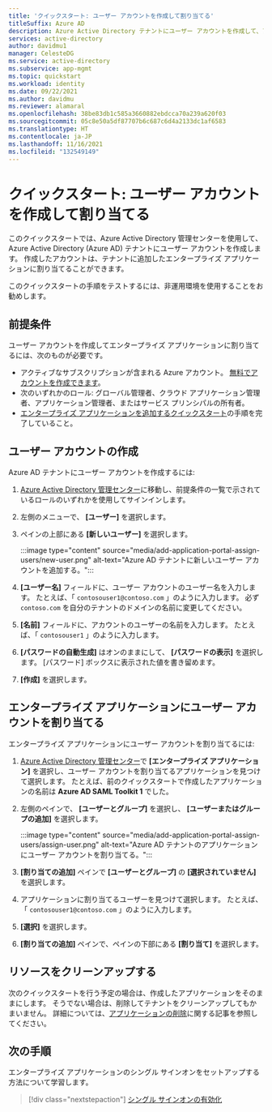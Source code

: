 ```yaml
---
title: 'クイックスタート: ユーザー アカウントを作成して割り当てる'
titleSuffix: Azure AD
description: Azure Active Directory テナントにユーザー アカウントを作成して、アプリケーションに割り当てます。
services: active-directory
author: davidmu1
manager: CelesteDG
ms.service: active-directory
ms.subservice: app-mgmt
ms.topic: quickstart
ms.workload: identity
ms.date: 09/22/2021
ms.author: davidmu
ms.reviewer: alamaral
ms.openlocfilehash: 38be83db1c585a3660882ebdcca70a239a620f03
ms.sourcegitcommit: 05c8e50a5df87707b6c687c6d4a2133dc1af6583
ms.translationtype: HT
ms.contentlocale: ja-JP
ms.lasthandoff: 11/16/2021
ms.locfileid: "132549149"
---
```

# <a name="quickstart-create-and-assign-a-user-account"></a>クイックスタート: ユーザー アカウントを作成して割り当てる

このクイックスタートでは、Azure Active Directory 管理センターを使用して、Azure Active Directory (Azure AD) テナントにユーザー アカウントを作成します。 作成したアカウントは、テナントに追加したエンタープライズ アプリケーションに割り当てることができます。

このクイックスタートの手順をテストするには、非運用環境を使用することをお勧めします。

## <a name="prerequisites"></a>前提条件

ユーザー アカウントを作成してエンタープライズ アプリケーションに割り当てるには、次のものが必要です。

- アクティブなサブスクリプションが含まれる Azure アカウント。 [無料でアカウントを作成できます](https://azure.microsoft.com/free/?WT.mc_id=A261C142F)。
- 次のいずれかのロール: グローバル管理者、クラウド アプリケーション管理者、アプリケーション管理者、またはサービス プリンシパルの所有者。
- [エンタープライズ アプリケーションを追加するクイックスタート](add-application-portal.md)の手順を完了していること。

## <a name="create-a-user-account"></a>ユーザー アカウントの作成

Azure AD テナントにユーザー アカウントを作成するには:

1. [Azure Active Directory 管理センター](https://aad.portal.azure.com)に移動し、前提条件の一覧で示されているロールのいずれかを使用してサインインします。
1. 左側のメニューで、 **[ユーザー]** を選択します。
1. ペインの上部にある **[新しいユーザー]** を選択します。

    :::image type="content" source="media/add-application-portal-assign-users/new-user.png" alt-text="Azure AD テナントに新しいユーザー アカウントを追加する。":::
    
1. **[ユーザー名]** フィールドに、ユーザー アカウントのユーザー名を入力します。 たとえば、「 `contosouser1@contoso.com` 」のように入力します。 必ず `contoso.com` を自分のテナントのドメインの名前に変更してください。
1. **[名前]** フィールドに、アカウントのユーザーの名前を入力します。 たとえば、「 `contosouser1` 」のように入力します。
1. **[パスワードの自動生成]** はオンのままにして、 **[パスワードの表示]** を選択します。 [パスワード] ボックスに表示された値を書き留めます。
1. **[作成]** を選択します。

## <a name="assign-a-user-account-to-an-enterprise-application"></a>エンタープライズ アプリケーションにユーザー アカウントを割り当てる

エンタープライズ アプリケーションにユーザー アカウントを割り当てるには:

1. [Azure Active Directory 管理センター](https://aad.portal.azure.com)で **[エンタープライズ アプリケーション]** を選択し、ユーザー アカウントを割り当てるアプリケーションを見つけて選択します。 たとえば、前のクイックスタートで作成したアプリケーションの名前は **Azure AD SAML Toolkit 1** でした。
1. 左側のペインで、 **[ユーザーとグループ]** を選択し、 **[ユーザーまたはグループの追加]** を選択します。

    :::image type="content" source="media/add-application-portal-assign-users/assign-user.png" alt-text="Azure AD テナントのアプリケーションにユーザー アカウントを割り当てる。":::

1. **[割り当ての追加]** ペインで **[ユーザーとグループ]** の **[選択されていません]** を選択します。
1. アプリケーションに割り当てるユーザーを見つけて選択します。 たとえば、「 `contosouser1@contoso.com` 」のように入力します。
1. **[選択]** を選択します。
1. **[割り当ての追加]** ペインで、ペインの下部にある **[割り当て]** を選択します。

## <a name="clean-up-resources"></a>リソースをクリーンアップする

次のクイックスタートを行う予定の場合は、作成したアプリケーションをそのままにします。 そうでない場合は、削除してテナントをクリーンアップしてもかまいません。 詳細については、[アプリケーションの削除](delete-application-portal.md)に関する記事を参照してください。

## <a name="next-steps"></a>次の手順

エンタープライズ アプリケーションのシングル サインオンをセットアップする方法について学習します。
> [!div class="nextstepaction"]
> [シングル サインオンの有効化](add-application-portal-setup-sso.md)
